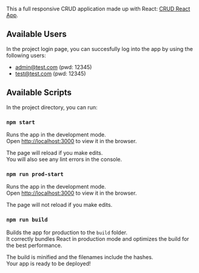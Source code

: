 This a full responsive CRUD application made up with React: [CRUD React App](https://crud-app-react.netlify.com/).

## Available Users

In the project login page, you can succesfully log into the app by using the following users:

- admin@test.com (pwd: 12345)
- test@test.com (pwd: 12345)

## Available Scripts

In the project directory, you can run:

### `npm start`

Runs the app in the development mode.<br>
Open [http://localhost:3000](http://localhost:3000) to view it in the browser.

The page will reload if you make edits.<br>
You will also see any lint errors in the console.

### `npm run prod-start`

Runs the app in the development mode.<br>
Open [http://localhost:3000](http://localhost:3000) to view it in the browser.

The page will not reload if you make edits.<br>

### `npm run build`

Builds the app for production to the `build` folder.<br>
It correctly bundles React in production mode and optimizes the build for the best performance.

The build is minified and the filenames include the hashes.<br>
Your app is ready to be deployed!
